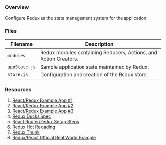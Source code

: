 ### Overview

Configure Redux as the state management system for the application.

### Files

| Filename                 | Description                                                                |
|--------------------------|----------------------------------------------------------------------------|
| `modules`                | Redux modules containing Reducers, Actions, and Action Creators.           |
| `appState.js`            | Sample application state maintained by Redux.                              |
| `store.js`               | Configuration and creation of the Redux store.                             |

### Resources

1) [React/Redux Example App #1](https://github.com/erikras/react-redux-universal-hot-example/tree/master/src/redux)
2) [React/Redux Example App #2](https://github.com/goopscoop/ga-react-tutorial/tree/6-reduxActionsAndReducers/src/redux)
3) [React/Redux Example App #3](https://github.com/gothinkster/react-redux-realworld-example-app/tree/master/src)
4) [Redux Ducks Spec](https://github.com/erikras/ducks-modular-redux)
5) [React Router/Redux Setup Steps](https://github.com/supasate/connected-react-router#usage)
6) [Redux Hot Reloading](https://redux.js.org/recipes/configuring-your-store/#hot-reloading)
7) [Redux Thunk](https://github.com/reduxjs/redux-thunk)
8) [Redux/React Official Real World Example](https://github.com/reduxjs/redux/tree/master/examples/real-world)
